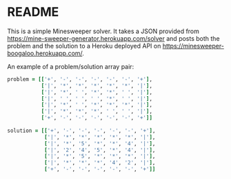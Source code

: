 # README

This is a simple Minesweeper solver. It takes a JSON provided from https://mine-sweeper-generator.herokuapp.com/solver and posts both the problem and the solution to a Heroku deployed API on https://minesweeper-boogaloo.herokuapp.com/.

An example of a problem/solution array pair:

```ruby
problem = [['+', '-', '-', '-', '-', '-', '+'],
           ['|', '*', '*', '*', '*', '*', '|'],
           ['|', '*', ' ', '*', '*', ' ', '|'],
           ['|', ' ', ' ', ' ', '*', ' ', '|'],
           ['|', '*', ' ', '*', '*', '*', '|'],
           ['|', '*', '*', '*', ' ', ' ', '|'],
           ['+', '-', '-', '-', '-', '-', '+']]
             
solution = [['+', '-', '-', '-', '-', '-', '+'],
            ['|', '*', '*', '*', '*', '*', '|'],
            ['|', '*', '5', '*', '*', '4', '|'],
            ['|', '2', '4', '5', '*', '4', '|'],
            ['|', '*', '5', '*', '*', '*', '|'],
            ['|', '*', '*', '*', '4', '2', '|'],
            ['+', '-', '-', '-', '-', '-', '+']]
```

